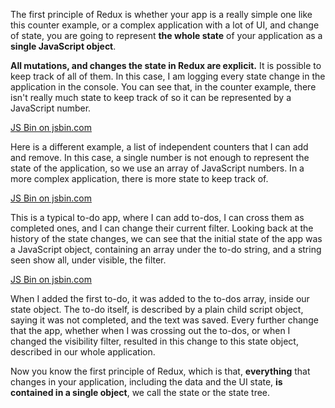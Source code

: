 The first principle of Redux is whether your app is a really simple one like this counter example, or a complex application with a lot of UI, and change of state, you are going to represent **the whole state** of your application as a **single JavaScript object**.

**All mutations, and changes the state in Redux are explicit.** It is possible to keep track of all of them. In this case, I am logging every state change in the application in the console. You can see that, in the counter example, there isn't really much state to keep track of so it can be represented by a JavaScript number.

<a class="jsbin-embed" href="https://jsbin.com/butuga/embed?js,console,output">JS Bin on jsbin.com</a><script src="https://static.jsbin.com/js/embed.min.js?3.35.12"></script>

Here is a different example, a list of independent counters that I can add and remove. In this case, a single number is not enough to represent the state of the application, so we use an array of JavaScript numbers. In a more complex application, there is more state to keep track of.

<a class="jsbin-embed" href="https://jsbin.com/jitewi/embed?js,console,output">JS Bin on jsbin.com</a><script src="https://static.jsbin.com/js/embed.min.js?3.35.12"></script>

This is a typical to-do app, where I can add to-dos, I can cross them as completed ones, and I can change their current filter. Looking back at the history of the state changes, we can see that the initial state of the app was a JavaScript object, containing an array under the to-do string, and a string seen show all, under visible, the filter.

<a class="jsbin-embed" href="https://jsbin.com/sibuwi/7/embed?html,js,output">JS Bin on jsbin.com</a><script src="https://static.jsbin.com/js/embed.min.js?3.35.12"></script>

When I added the first to-do, it was added to the to-dos array, inside our state object. The to-do itself, is described by a plain child script object, saying it was not completed, and the text was saved. Every further change that the app, whether when I was crossing out the to-dos, or when I changed the visibility filter, resulted in this change to this state object, described in our whole application.

Now you know the first principle of Redux, which is that, **everything** that changes in your application, including the data and the UI state, **is contained in a single object**, we call the state or the state tree.
